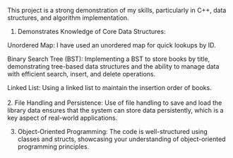 This project is a strong demonstration of my skills, particularly in C++, data structures, and algorithm implementation.<br/>
1. Demonstrates Knowledge of Core Data Structures:

Unordered Map: I have used an unordered map for quick lookups by ID.<br />

Binary Search Tree (BST): Implementing a BST to store books by title, demonstrating tree-based data structures and the ability to manage data with efficient search, insert, and delete operations.
<br/>


Linked List: Using a linked list to maintain the insertion order of books.
<br/>
<br />
2. File Handling and Persistence:
Use of file handling to save and load the library data ensures that the system can store data persistently, which is a key aspect of real-world applications.


3. Object-Oriented Programming:
The code is well-structured using classes and structs, showcasing your understanding of object-oriented programming principles.
